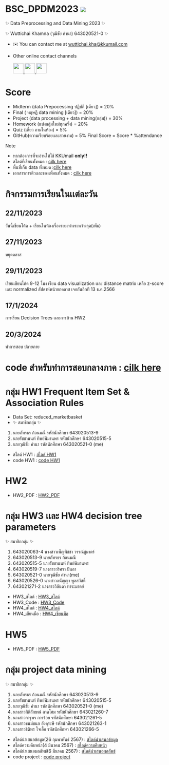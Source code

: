 # BSC_DPDM2023  ![](https://user-images.githubusercontent.com/18350557/176309783-0785949b-9127-417c-8b55-ab5a4333674e.gif)
✨ Data Preprocessing and Data Mining 2023 ✨

✨ Wuttichai Khamna (วุฒิชัย คำนา) 643020521-0 ✨
* ✉️  You can contact me at [wuttichai.kha@kkumail.com](mailto:wuttichai.kha@kkumail.com)
  
* Other online contact channels <p align="left"> <a href="https://www.facebook.com/wuttichai.khamna/" target="_blank" rel="noreferrer"> <picture> <source media="(prefers-color-scheme: dark)" srcset="https://raw.githubusercontent.com/danielcranney/readme-generator/main/public/icons/socials/facebook-dark.svg" /> <source media="(prefers-color-scheme: light)" srcset="https://raw.githubusercontent.com/danielcranney/readme-generator/main/public/icons/socials/facebook.svg" /> <img src="https://raw.githubusercontent.com/danielcranney/readme-generator/main/public/icons/socials/facebook.svg" width="32" height="32" /> </picture> </a> <a href="https://www.linkedin.com/in/วุฒิชัย-คํานา-4809152a6/" target="_blank" rel="noreferrer"> <picture> <source media="(prefers-color-scheme: dark)" srcset="https://raw.githubusercontent.com/danielcranney/readme-generator/main/public/icons/socials/linkedin-dark.svg" /> <source media="(prefers-color-scheme: light)" srcset="https://raw.githubusercontent.com/danielcranney/readme-generator/main/public/icons/socials/linkedin.svg" /> <img src="https://raw.githubusercontent.com/danielcranney/readme-generator/main/public/icons/socials/linkedin.svg" width="32" height="32" /> </picture> </a> <a href="http://www.medium.com/@wuttichai.kha" target="_blank" rel="noreferrer"> <picture> <source media="(prefers-color-scheme: dark)" srcset="https://raw.githubusercontent.com/danielcranney/readme-generator/main/public/icons/socials/medium-dark.svg" /> <source media="(prefers-color-scheme: light)" srcset="https://raw.githubusercontent.com/danielcranney/readme-generator/main/public/icons/socials/medium.svg" /> <img src="https://raw.githubusercontent.com/danielcranney/readme-generator/main/public/icons/socials/medium.svg" width="32" height="32" /> </picture> </a></p>

# Score 
- Midterm (data Prepocessing ปฏิบัติ [เดียว]) = 20%
- Final ( ทฤษฏี data mining [เดียว]) = 20%
- Project (data processing + data mining(กลุ่ม)) = 30%
- Homework (แบ่งกลุ่มใหม่ทุกครั้ง) = 20%
- Quiz (เดี่ยว ถามในห้อง) = 5%
- GitHub(ตวามเรียบร้อยเเละสวยงาม) = 5%
Final Score = Score * %attendance
> [!NOTE]
> * หากต้องการที่จะอ่านให้ใช้ KKUmail **only!!**
> * สไลด์ที่เรียนทั้งหมด : [cilk here](https://drive.google.com/drive/folders/1oD-8_MrSv2Qjhp1-_MNH3M7XOoTN4WBn?usp=sharing)
> * พื้นที่เก็บ data ทั้งหมด :[cilk here](https://drive.google.com/drive/folders/1xSIel0VA1zbbcEWUnWbm7Ad6J_UJlcBg?usp=sharing)
> * เอกสารการติวเเละของเพื่อนทั้งหมด : [cilk here](https://drive.google.com/drive/folders/1Lr7xTajoSRJWtMdgcHcOaAF1EVN7lKW8?usp=sharing)
# กิจกรรมการเรียนในเเต่ละวัน
## 22/11/2023
วันนี้เขียนโค้ด + เรียนในห้องเรื่องระยะห่างระหว่างจุด(เพิ่ม)
## 27/11/2023
หยุดคลาส
## 29/11/2023
เรียนเขียนโค้ด 9-12 โมง เรียน data visualization เเละ distance matrix
เหลือ z-score เเละ normalized
สัปดาห์หน้ายกคลาส เจอกันอีกที 13 ธ.ค.2566
## 17/1/2024 
การเรียน Decision Trees เเละการบ้าน HW2
## 20/3/2024
ทำการสอบ ปลายภาย
# code สำหรับทำการสอบกลางภาค : [cilk here](https://github.com/MOOwuttichai/BSC_DPDM2023/blob/main/midterm_bscdpdm23.ipynb)
# กลุ่ม HW1 Frequent Item Set & Association Rules
- Data Set: reduced_marketbasket
- ✨ สมาชิกกลุ่ม ✨
1. นายภัทรธร ก้อนมณี รหัสนักศึกษา 643020513-9
2. นายรัชชานนท์ ทิพย์พิมานพร รหัสนักศึกษา 643020515-5
3. นายวุฒิชัย คำนา รหัสนักศึกษา 643020521-0 (me)
* สไลด์ HW1 : [สไลด์ HW1](https://www.canva.com/design/DAF5jQJE09E/9XMb7svCu-kPgGlT-BVYTg/view?utm_content=DAF5jQJE09E&utm_campaign=designshare&utm_medium=link&utm_source=editor)
* code HW1 : [code HW1](https://github.com/MOOwuttichai/BSC_DPDM2023/blob/main/Frequent_Patterns_(Association_Rules).ipynb)
# HW2
* HW2_PDF : [HW2_PDF](https://github.com/MOOwuttichai/BSC_DPDM2023/blob/main/HW2_643020521-0_%E0%B8%99%E0%B8%B2%E0%B8%A2%E0%B8%A7%E0%B8%B8%E0%B8%92%E0%B8%B4%E0%B8%8A%E0%B8%B1%E0%B8%A2%20%E0%B8%84%E0%B8%B3%E0%B8%99%E0%B8%B2.pdf)
# กลุ่ม HW3 เเละ HW4 decision tree parameters
✨ สมาชิกกลุ่ม ✨
1. 643020063-4	นางสาวเพ็ญพิชชา วรรณ์ชูมาตร์
2. 643020513-9	นายภัทรธร ก้อนมณี
3. 643020515-5	นายรัชชานนท์ ทิพย์พิมานพร
4. 643020519-7	นางสาววริศรา ปันลา
5. 643020521-0	นายวุฒิชัย คำนา(me)
6. 643020526-0	นางสาวอนัญญา พูลสวัสดิ์
7. 643021271-2	นางสาววิลันดา ทาระมาตย์
* HW3_สไลด์ : [HW3_สไลด์](https://www.canva.com/design/DAF6kxobFOY/rBlif20SwbnZWrnrZjOJrQ/view?utm_content=DAF6kxobFOY&utm_campaign=designshare&utm_medium=link&utm_source=editor)
* HW3_Code : [HW3_Code](https://github.com/MOOwuttichai/BSC_DPDM2023/blob/main/Classification.ipynb)
* HW4_สไลด์ : [HW4_สไลด์](https://www.canva.com/design/DAF9G4VPH04/zuUsMQxCX5S-UJXsba0t0Q/edit?utm_content=DAF9G4VPH04&utm_campaign=designshare&utm_medium=link2&utm_source=sharebutton)
* HW4_เขียนมือ : [HW4_เขียนมือ](https://github.com/MOOwuttichai/BSC_DPDM2023/blob/main/HW4_Calculate_DicisionTree.pdf)
# HW5
* HW5_PDF : [HW5_PDF](https://github.com/MOOwuttichai/BSC_DPDM2023/blob/main/HW5_ANN.pdf)
# กลุ่ม project data mining
✨ สมาชิกกลุ่ม ✨
1. นายภัทรธร ก้อนมณี รหัสนักศึกษา 643020513-9
2. นายรัชชานนท์ ทิพย์พิมานพร รหัสนักศึกษา 643020515-5
3. นายวุฒิชัย คำนา รหัสนักศึกษา 643020521-0 (me)
4. นางสาวกิติลักษณ์ ลาดโฮม รหัสนักศึกษา 643021260-7
5. นางสาวจารุพร การร้อย รหัสนักศึกษา 643021261-5
6. นางสาวชนม์ชนก อังคุระษี รหัสนักศึกษา 643021263-1
7. นางสาวธิติพร ใจเอื้อ รหัสนักศึกษา 643021266-5
* สไลด์นำเสนอข้อมูล(26 กุมพาพันธ์ 2567) : [สไลด์นำเสนอข้อมูล](https://www.canva.com/design/DAF9sQDI5BY/6Jgy2muMAnbODaaR1mvSyQ/view?utm_content=DAF9sQDI5BY&utm_campaign=designshare&utm_medium=link&utm_source=editor)
* สไลด์ความคืบหน้า(4 มีนาคม 2567) : [สไลด์ความคืบหน้า](https://www.canva.com/design/DAF-VT-Cu9k/hXUi78nBDY7S184lPDQGVw/view?utm_content=DAF-VT-Cu9k&utm_campaign=designshare&utm_medium=link&utm_source=editor)
* สไลด์นำเสนอผลลัพธ์(6 มีนาคม 2567) : [สไลด์นำเสนอผลลัพธ์](https://www.canva.com/design/DAF-pQrFzv0/LumNCqHKuCYNh-dxF8Bs1g/view?utm_content=DAF-pQrFzv0&utm_campaign=designshare&utm_medium=link&utm_source=editor)
* code project : [code project](https://github.com/MOOwuttichai/BSC_DPDM2023/blob/main/Project.ipynb)
